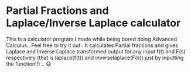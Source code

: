 # Partial Fractions and Laplace/Inverse Laplace calculator
This is a calculator program I made while being bored doing Advanced Calculus.. Feel free to try it out.. It calculates Partial fractions and gives Laplace and Inverse Laplace transformed output for any input f(t) and F(s) respectively (that is laplace(f(t)) and inverselaplace(F(s)) just by inputting the function!!) .. 😄
